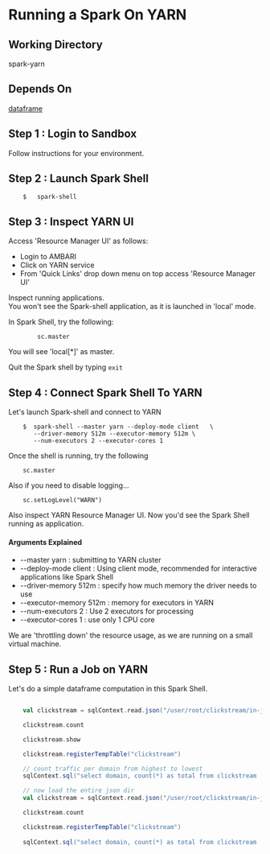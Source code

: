# Running a Spark On YARN

## Working Directory
spark-yarn

## Depends On
[dataframe](../dataframe/README.md)

## Step 1 : Login to Sandbox
Follow instructions for your environment.

## Step 2 : Launch Spark Shell
```
    $   spark-shell
```


## Step 3 : Inspect YARN UI
Access 'Resource Manager UI' as follows:
* Login to AMBARI
* Click on YARN service
* From 'Quick Links' drop down menu on top access 'Resource Manager UI'

Inspect running applications.  
You won't see the Spark-shell application, as it is launched in 'local' mode.

In Spark Shell, try the following:
```
        sc.master
```

You will see 'local[*]' as master.

Quit the Spark shell by typing `exit`

## Step 4 : Connect Spark Shell To YARN
Let's launch Spark-shell and connect to YARN

```
    $  spark-shell --master yarn --deploy-mode client   \
       --driver-memory 512m --executor-memory 512m \
       --num-executors 2 --executor-cores 1 
```

Once the shell is running, try the following
```
    sc.master
```

Also if you need to disable logging...
```
    sc.setLogLevel("WARN")
```

Also inspect YARN Resource Manager UI.  Now you'd see the Spark Shell running as application.

#### Arguments Explained
* --master yarn : submitting to YARN cluster
* --deploy-mode client : Using client mode, recommended for interactive applications like Spark Shell
* --driver-memory 512m : specify how much memory the driver needs to use
* --executor-memory 512m : memory for executors in YARN
* --num-executors 2 : Use 2 executors for processing
* --executor-cores 1 : use only 1 CPU core

We are 'throttling down' the resource usage, as we are running on a small virtual machine.  


## Step 5 : Run a Job on YARN
Let's do a simple dataframe computation in this Spark Shell.

```scala

    val clickstream = sqlContext.read.json("/user/root/clickstream/in-json/clickstream.json")

    clickstream.count

    clickstream.show

    clickstream.registerTempTable("clickstream")

    // count traffic per domain from highest to lowest
    sqlContext.sql("select domain, count(*) as total from clickstream  group by domain order by total desc").show

    // now load the entire json dir
    val clickstream = sqlContext.read.json("/user/root/clickstream/in-json/")

    clickstream.count

    clickstream.registerTempTable("clickstream")
    
    sqlContext.sql("select domain, count(*) as total from clickstream  group by domain order by total desc").show

```